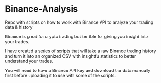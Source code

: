 # Binance-Analysis
Repo with scripts on how to work with Binance API to analyze your trading data &amp; history 

Binance is great for crypto trading but terrible for giving you insight into your trades.

I have created a series of scripts that will take a raw Binance trading history and turn it into an organized CSV with insightfu statistics to better understand your trades.

You will need to have a Binance API key and download the data manually first before uploading it to use with some of the scripts. 
